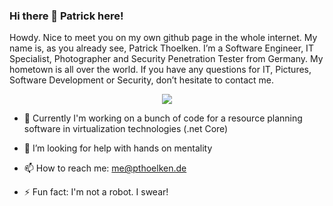 ### Hi there 👋 Patrick here!

Howdy. Nice to meet you on my own github page in the whole internet. My name is, as you already see, Patrick Thoelken. I’m a Software Engineer, IT Specialist, Photographer and Security Penetration Tester from Germany. My hometown is all over the world. If you have any questions for IT, Pictures, Software Development or Security, don’t hesitate to contact me.

<p align="center">
	<img src="https://raw.githubusercontent.com/pthoelken/pthoelken/main/Stones.png">
</p>

- 🔭 Currently I'm working on a bunch of code for a resource planning software in virtualization technologies (.net Core)
- 🥳 I’m looking for help with hands on mentality

- 📫 How to reach me: me@pthoelken.de

- ⚡ Fun fact: I'm not a robot. I swear!

<!--
**pthoelken/pthoelken** is a ✨ _special_ ✨ repository because its `README.md` (this file) appears on your GitHub profile.

Here are some ideas to get you started:

- 🔭 I’m currently working on ...
- 🌱 I’m currently learning ...
- 👯 I’m looking to collaborate on ...
- 🤔 I’m looking for help with ...
- 💬 Ask me about ...
- 📫 How to reach me: ...
- 😄 Pronouns: ...
- ⚡ Fun fact: ...
-->
